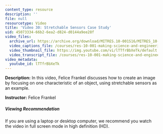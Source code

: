 ```yaml
---
content_type: resource
description: ''
file: null
resourcetype: Video
title: 'Video 30: Stretchable Sensors Case Study'
uid: 45073334-66b2-6ea2-d824-d0144a9ee28f
video_files:
  archive_url: https://archive.org/download/MITRES.10-001S16/MITRES_10-001S16_Track35_300k.mp4
  video_captions_file: /courses/res-10-001-making-science-and-engineering-pictures-a-practical-guide-to-presenting-your-work-spring-2016/1ee295ce8bff573382ead646f7055545_lTTfrBbXeTk.vtt
  video_thumbnail_file: https://img.youtube.com/vi/lTTfrBbXeTk/default.jpg
  video_transcript_file: /courses/res-10-001-making-science-and-engineering-pictures-a-practical-guide-to-presenting-your-work-spring-2016/b7de41c8fad2762c4ee059bba06a53bd_lTTfrBbXeTk.pdf
video_metadata:
  youtube_id: lTTfrBbXeTk
---
```


**Description:** In this video, Felice Frankel discusses how to create an image by focusing on one characteristic of an object, using stretchable sensors as an example.

**Instructor:** Felice Frankel

##### Viewing Recommendation

If you are using a laptop or desktop computer, we recommend you watch the video in full screen mode in high definition (HD).